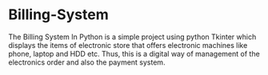 # Billing-System
The Billing System In Python is a simple project using python Tkinter which displays the items of electronic store that offers electronic machines like phone, laptop and HDD etc. Thus, this is a digital way of management of the electronics order and also the payment system.
